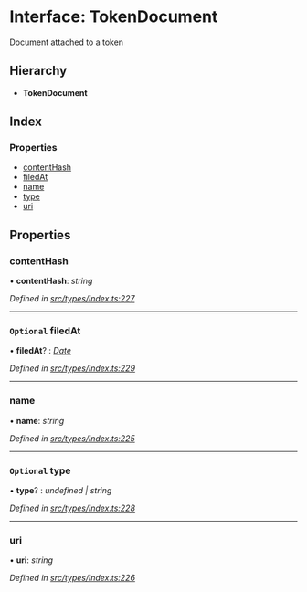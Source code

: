 # Interface: TokenDocument

Document attached to a token

## Hierarchy

* **TokenDocument**

## Index

### Properties

* [contentHash](tokendocument.md#contenthash)
* [filedAt](tokendocument.md#optional-filedat)
* [name](tokendocument.md#name)
* [type](tokendocument.md#optional-type)
* [uri](tokendocument.md#uri)

## Properties

###  contentHash

• **contentHash**: *string*

*Defined in [src/types/index.ts:227](https://github.com/PolymathNetwork/polymesh-sdk/blob/524b0225/src/types/index.ts#L227)*

___

### `Optional` filedAt

• **filedAt**? : *[Date](../enums/transactionargumenttype.md#date)*

*Defined in [src/types/index.ts:229](https://github.com/PolymathNetwork/polymesh-sdk/blob/524b0225/src/types/index.ts#L229)*

___

###  name

• **name**: *string*

*Defined in [src/types/index.ts:225](https://github.com/PolymathNetwork/polymesh-sdk/blob/524b0225/src/types/index.ts#L225)*

___

### `Optional` type

• **type**? : *undefined | string*

*Defined in [src/types/index.ts:228](https://github.com/PolymathNetwork/polymesh-sdk/blob/524b0225/src/types/index.ts#L228)*

___

###  uri

• **uri**: *string*

*Defined in [src/types/index.ts:226](https://github.com/PolymathNetwork/polymesh-sdk/blob/524b0225/src/types/index.ts#L226)*
